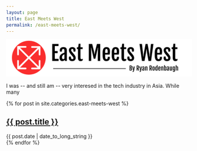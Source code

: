 ```yaml
---
layout: page
title: East Meets West
permalink: /east-meets-west/
---
```


![East Meets West Banner](/assets/emwlong.png)

I was -- and still am -- very interesed in the tech industry in Asia. While many

{% for post in site.categories.east-meets-west %}
  <article>
    <h2>
      <a href="{{ post.url }}">{{ post.title }}</a>
    </h2>
    <time datetime="{{ post.date | date: "%Y-%m-%d" }}">{{ post.date | date_to_long_string }}</time>
  </article>
{% endfor %} 